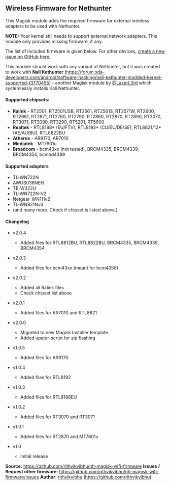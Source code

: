 ## Wireless Firmware for Nethunter

This Magisk module adds the required firmware for external wireless adapters to be used with Nethunter.

**NOTE:** Your kernel still needs to support external network adapters. This module only provides missing firmware, if any.

The list of included firmware is given below. For other devices, [create a new issue on GitHub  here.](https://github.com/rithvikvibhu/nh-magisk-wifi-firmware/issues)

This module should work with any variant of Nethunter, but it was created to work with __Nali Kethunter__ (https://forum.xda-developers.com/android/software-hacking/nali-kethunter-modded-kernel-supported-t3770455) - another Magisk module by [@LazerL0rd](https://forum.xda-developers.com/member.php?u=7836278) which systemlessly installs Kali Nethunter.

#### Supported chipsets:

- **Ralink** - RT2501, RT2501USB, RT2561, RT2561S, RT2571W, RT2600, RT2661, RT2671, RT2760, RT2790, RT2860, RT2870, RT2890, RT3070, RT3071, RT3090, RT3290, RT5201, RT5600
- **Realtek** - RTL8188* (EU/FTV), RTL8192* (CU/EU/DE/SE), RTL8821/12* (AE/AU/BU), RTL8822BU
- **Atheros** - AR9170, AR7010
- **Mediatek** - MT7601u
- **Broadcom** - bcm43xx (not tested), BRCM4335, BRCM4339, BRCM4354, bcmhd4389


#### Supported adapters

- TL-WN722N
- AWUS036NEH
- TE-W322U
- TL-WN722N-V2
- Netgear_WN111v2
- TL-WN821Nv3
- (and many more. Check if chipset is listed above.)


#### Changelog

* v2.0.4
    - Added files for RTL8812BU, RTL8822BU, BRCM4335, BRCM4339, BRCM4354

* v2.0.3
    - Added files for bcm43xx (meant for bcm4358)

* v2.0.2
    - Added all Ralink files
    - Check chipset list above

* v2.0.1
    - Added files for AR7010 and RTL8821

* v2.0.0
    - Migrated to new Magisk Installer template
    - Added upater-script for zip flashing

* v1.0.5
    - Added files for AR9170

* v1.0.4
    - Added files for RTL8192

* v1.0.3
    - Added files for RTL8188EU

* v1.0.2
    - Added files for RT3070 and RT3071

* v1.0.1
    - Added files for RT2870 and MT7601u

* v1.0
    - Initial release


**Source:** https://github.com/rithvikvibhu/nh-magisk-wifi-firmware
**Issues / Request other firmware:** https://github.com/rithvikvibhu/nh-magisk-wifi-firmware/issues
**Author:** [rithvikvibhu](https://github.com/rithvikvibhu) (https://github.com/rithvikvibhu)
